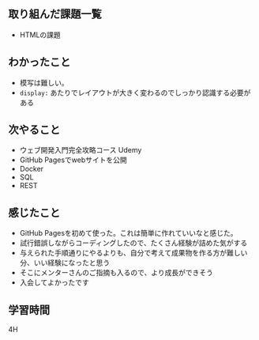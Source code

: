 ## 取り組んだ課題一覧

- HTMLの課題

## わかったこと

- 模写は難しい。
- `display:` あたりでレイアウトが大きく変わるのでしっかり認識する必要がある

## 次やること

- ウェブ開発入門完全攻略コース Udemy
- GitHub Pagesでwebサイトを公開
- Docker
- SQL
- REST

## 感じたこと

- GitHub Pagesを初めて使った。これは簡単に作れていいなと感じた。
- 試行錯誤しながらコーディングしたので、たくさん経験が詰めた気がする
- 与えられた手順通りにやるよりも、自分で考えて成果物を作る方が難しい分、いい経験になったと思う
- そこにメンターさんのご指摘も入るので、より成長ができそう
- 入会してよかったです

## 学習時間

4H
